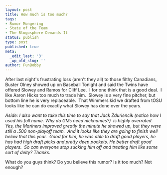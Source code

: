 ```yaml
---
layout: post
title: How much is too much?
tags:
- Rumor Mongering
- State of the Team
- The Blogosphere Demands It
status: publish
type: post
published: true
meta:
  _edit_last: '3'
  _wp_old_slug: ''
author: FunBobby
---
```

After last night's frustrating loss (aren't they all) to those filthy Canadians, Buster Olney showed up on Baseball Tonight and said the Twins have offered Slowey and Ramos for Cliff Lee.  I for one think that is a good deal.  I like Aaron Hicks too much to trade him.  Slowey is a very fine pitcher, but bottom line he is very replaceable.  That Wimmers kid we drafted from tOSU looks like he can do exactly what Slowey has done over the years. 

<em>Aside: I also want to take this time to say that Jack Zduriencik (notice how I used his full name. Why do GMs need nicknames?)  is highly overrated.  Yes, the Mariners improved greatly the minute he showed up, but they were still a .500 non-playoff team.  And it looks like they are going to finish well below that this year.  Good for him, he was able to draft good players, he has had high draft picks and pretty deep pockets. He better draft good players.  So can everyone stop sucking him off and treating him like some sort of deity? Thanks. </em>

What do you guys think? Do you believe this rumor? Is it too much? Not enough?

